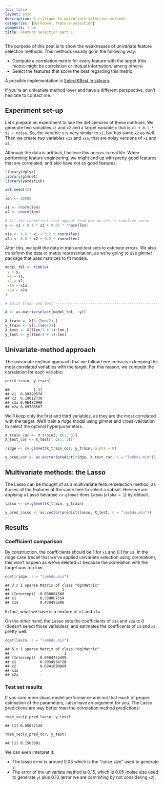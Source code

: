 ```yaml
---
toc: false
layout: post
description: A critique to univariate selection methods
categories: [markdown, feature-selection]
comments: true
title: Feature selection part 1
---
```


The purpose of this post is to show the weaknesses of univariate feature
selection methods. This methods usually go in the following way:

  - Compute a correlation metric for every feature with the target (this
    metric might be correlation or mutual information, among others)
  - Select the features that score the best regarding this metric

A possible implementation is [SelectKBest in
sklearn](https://scikit-learn.org/stable/modules/generated/sklearn.feature_selection.SelectKBest.html).

If you’re an univariate method lover and have a different perspective,
don’t hesitate to contact me.

## Experiment set-up

Let’s prepare an experiment to see the deficiencies of these methods. We
generate two variables `x1` and `x2` and a target variable `y` that is
`x1 + 0.1 * x2 + noise`. So, the variable `y` is very similar to `x1`,
but has some `x2` as well. Then we create two variables `x1a` and `x2a`,
that are noisy versions of `x1` and `x2`.

Although the data is artifical, I believe this occurs in real life. When
performing feature engineering, we might end up with pretty good
features that are correlated, and also have not so good features.

``` r
library(dplyr)
library(glmnet)
library(yardstick)

set.seed(42)

len <- 20000

x1 <- rnorm(len)
x2 <- rnorm(len)

# All the rnorm(len) that appear from now on are to simulate noise
y <- x1 + 0.1 * x2 + 0.05 * rnorm(len)

x1a <- 0.8 * x1 + 0.2 * rnorm(len)
x2a <- 0.8 * x2 + 0.2 * rnorm(len)
```

After this, we split the data in train and test sets to estimate errors.
We also transform the data to matrix representation, as we’re going to
use *glmnet* package that uses matrices to fit models.

``` r
model_tbl <- tibble(
 y = y,
 x1 = x1,
 x2 = x2,
 x1a = x1a,
 x2a = x2a
)

# Split train and test ----------------------------------------------------

X <- as.matrix(select(model_tbl, -y))

X_train <- X[1:(len/2),]
y_train <- y[1:(len/2)]
X_test <- X[(len/2 + 1):len,]
y_test <- y[(len/2 + 1):len]
```

## Univariate-method approach

The univariate method approach that we follow here consists in keeping
the most correlated variables with the target. For this reason, we
compute the correlation for each variable:

``` r
cor(X_train, y_train)
```

    ##           [,1]
    ## x1  0.99390574
    ## x2  0.10012730
    ## x1a 0.96482998
    ## x2a 0.09786507

We’ll keep only the first and third variables, as they are the most
correlated with the target. We’ll train a *ridge* model using *glmnet*
and cross-validation to select the optimal hyperparameters:

``` r
X_train_cor <- X_train[, c(1, 3)]
X_test_cor <- X_test[, c(1, 3)]

ridge <- cv.glmnet(X_train_cor, y_train, alpha = 0)

y_pred_cor <- as.vector(predict(ridge, X_test_cor, s = "lambda.min"))
```

## Multivariate methods: the Lasso

The Lasso can be thought of as a multivariate feature selection method,
as it uses all the features at the same time to select a subset. Here we
are applying a Lasso because `cv.glmnet` does Lasso (`alpha = 1`) by
default.

``` r
lasso <- cv.glmnet(X_train, y_train)

y_pred_lasso <- as.vector(predict(lasso, X_test, s = "lambda.min"))
```

## Results

### Coefficient comparison

By construction, the coefficients should be 1 for `x1` and 0.1 for `x2`.
In the ridge case (recall that we’ve applied univariate selection using
correlation), this won’t happen as we’ve deleted `x2` because the
correlation with the target was too low.

``` r
coef(ridge, s = "lambda.min")
```

    ## 3 x 1 sparse Matrix of class "dgCMatrix"
    ##                        1
    ## (Intercept) -0.000664586
    ## x1           0.589067554
    ## x1a          0.439495206

In fact, what we have is a mixture of `x1` and `x1a`.

On the other hand, the Lasso sets the coefficients of `x1a` and `x2a` to
0 (doesn’t select those variables), and estimates the coefficents of
`x1` and `x2` pretty well:

``` r
coef(lasso, s = "lambda.min")
```

    ## 5 x 1 sparse Matrix of class "dgCMatrix"
    ##                         1
    ## (Intercept) -0.0004744455
    ## x1           0.9954934728
    ## x2           0.0941690869
    ## x1a          .           
    ## x2a          .

### Test set results

If you care more about model performance and not that much of proper
estimation of the parameters, I also have an argument for you. The Lasso
predictions are way better than the correlation method predictions:

``` r
rmse_vec(y_pred_lasso, y_test)
```

    ## [1] 0.05027135

``` r
rmse_vec(y_pred_cor, y_test)
```

    ## [1] 0.1563891

We can even interpret it:

  - The lasso error is around 0.05 which is the “noise size” used to
    generate `y`.
  - The error of the univariate method is 0.15, which is 0.05 (noise
    size used to generate `y`) plus 0.10 (error we are commiting by not
    considering `x2`).
